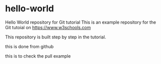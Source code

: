 # hello-world
Hello World repository for Git tutorial
This is an example repository for the Git tutoial on https://www.w3schools.com

This repository is built step by step in the tutorial.

this is done from github

this is to check the pull example
